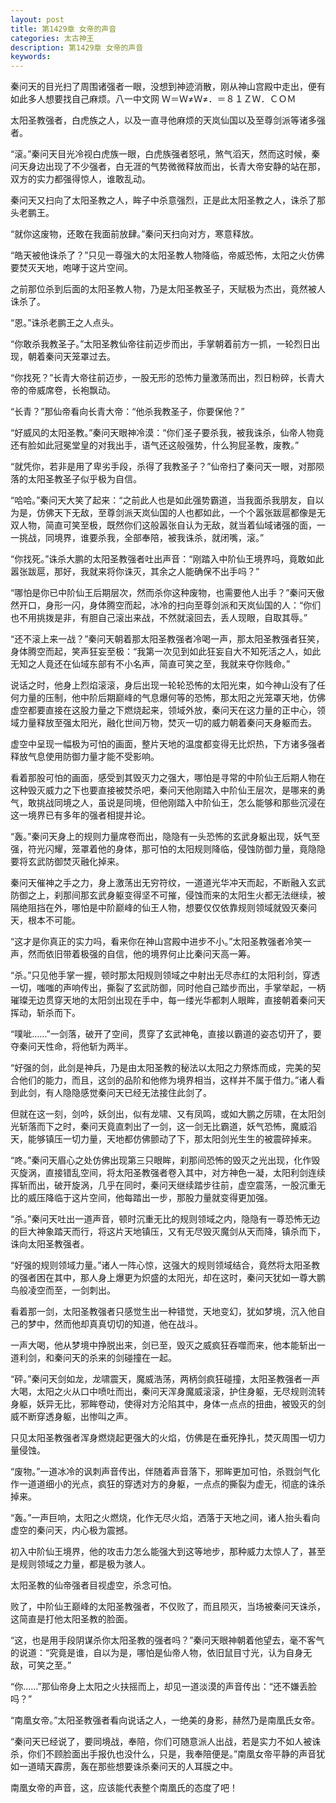 ```yaml
---
layout: post
title: 第1429章 女帝的声音
categories: 太古神王
description: 第1429章 女帝的声音
keywords:
---
```


秦问天的目光扫了周围诸强者一眼，没想到神迹消散，刚从神山宫殿中走出，便有如此多人想要找自己麻烦。八一中文网  Ｗ＝Ｗ≠Ｗ≠．＝８１ＺＷ．ＣＯＭ

太阳圣教强者，白虎族之人，以及一直寻他麻烦的天岚仙国以及至尊剑派等诸多强者。

“滚。”秦问天目光冷视白虎族一眼，白虎族强者怒吼，煞气滔天，然而这时候，秦问天身边出现了不少强者，白无涯的气势微微释放而出，长青大帝安静的站在那，双方的实力都强得惊人，谁敢乱动。

秦问天又扫向了太阳圣教之人，眸子中杀意强烈，正是此太阳圣教之人，诛杀了那头老鹏王。

“就你这废物，还敢在我面前放肆。”秦问天扫向对方，寒意释放。

“皓天被他诛杀了？”只见一尊强大的太阳圣教人物降临，帝威恐怖，太阳之火仿佛要焚灭天地，咆哮于这片空间。

之前那位杀到后面的太阳圣教人物，乃是太阳圣教圣子，天赋极为杰出，竟然被人诛杀了。

“恩。”诛杀老鹏王之人点头。

“你敢杀我教圣子。”太阳圣教仙帝往前迈步而出，手掌朝着前方一抓，一轮烈日出现，朝着秦问天笼罩过去。

“你找死？”长青大帝往前迈步，一股无形的恐怖力量激荡而出，烈日粉碎，长青大帝的帝威席卷，长袍飘动。

“长青？”那仙帝看向长青大帝：“他杀我教圣子，你要保他？”

“好威风的太阳圣教。”秦问天眼神冷漠：“你们圣子要杀我，被我诛杀，仙帝人物竟还有脸如此冠冕堂皇的对我出手，语气还这般强势，什么狗屁圣教，废教。”

“就凭你，若非是用了卑劣手段，杀得了我教圣子？”仙帝扫了秦问天一眼，对那陨落的太阳圣教圣子似乎极为自信。

“哈哈。”秦问天大笑了起来：“之前此人也是如此强势霸道，当我面杀我朋友，自以为是，仿佛天下无敌，至尊剑派天岚仙国的人也都如此，一个个嚣张跋扈都像是无双人物，简直可笑至极，既然你们这般嚣张自认为无敌，就当着仙域诸强的面，一一挑战，同境界，谁要杀我，全部奉陪，被我诛杀，就闭嘴，滚。”

“你找死。”诛杀大鹏的太阳圣教强者吐出声音：“刚踏入中阶仙王境界吗，竟敢如此嚣张跋扈，那好，我就来将你诛灭，其余之人能确保不出手吗？”

“哪怕是你已中阶仙王后期层次，然而杀你这种废物，也需要他人出手？”秦问天傲然开口，身形一闪，身体腾空而起，冰冷的扫向至尊剑派和天岚仙国的人：“你们也不用挑拨是非，有胆自己滚出来战，不然就滚回去，丢人现眼，自取其辱。”

“还不滚上来一战？”秦问天朝着那太阳圣教强者冷喝一声，那太阳圣教强者狂笑，身体腾空而起，笑声狂妄至极：“我第一次见到如此狂妄自大不知死活之人，如此无知之人竟还在仙域东部有不小名声，简直可笑之至，我就来夺你贱命。”

说话之时，他身上烈焰滚滚，身后出现一轮轮恐怖的太阳光束，如今神山没有了任何力量的压制，他中阶后期巅峰的气息爆何等的恐怖，那太阳之光笼罩天地，仿佛虚空都要直接在这股力量之下燃烧起来，领域外放，秦问天在这力量的正中心，领域力量释放至强太阳光，融化世间万物，焚灭一切的威力朝着秦问天身躯而去。

虚空中呈现一幅极为可怕的画面，整片天地的温度都变得无比炽热，下方诸多强者释放气息使用防御力量才能不受影响。

看着那股可怕的画面，感受到其毁灭力之强大，哪怕是寻常的中阶仙王后期人物在这种毁灭威力之下也要直接被焚杀吧，秦问天他刚踏入中阶仙王层次，是哪来的勇气，敢挑战同境之人，虽说是同境，但他刚踏入中阶仙王，怎么能够和那些沉浸在这一境界已有多年的强者相提并论。

“轰。”秦问天身上的规则力量席卷而出，隐隐有一头恐怖的玄武身躯出现，妖气至强，符光闪耀，笼罩着他的身体，那可怕的太阳规则降临，侵蚀防御力量，竟隐隐要将玄武防御焚灭融化掉来。

秦问天催神之手之力，身上激荡出无穷符纹，一道道光华冲天而起，不断融入玄武防御之上，刹那间那玄武身躯变得坚不可摧，侵蚀而来的太阳生火都无法继续，被隔绝阻挡在外，哪怕是中阶巅峰的仙王人物，想要仅仅依靠规则领域就毁灭秦问天，根本不可能。

“这才是你真正的实力吗，看来你在神山宫殿中进步不小。”太阳圣教强者冷笑一声，然而依旧带着极强的自信，他的境界何止比秦问天高一筹。

“杀。”只见他手掌一握，顿时那太阳规则领域之中射出无尽赤红的太阳利剑，穿透一切，嗤嗤的声响传出，撕裂了玄武防御，同时他自己踏步而出，手掌举起，一柄璀璨无边贯穿天地的太阳剑出现在手中，每一缕光华都刺人眼眸，直接朝着秦问天挥动，斩杀而下。

“噗呲……”一剑落，破开了空间，贯穿了玄武神龟，直接以霸道的姿态切开了，要夺秦问天性命，将他斩为两半。

“好强的剑，此剑是神兵，乃是由太阳圣教的秘法以太阳之力祭炼而成，完美的契合他们的能力，而且，这剑的品阶和他修为境界相当，这样并不属于借力。”诸人看到此剑，有人隐隐感觉秦问天已经无法接住此剑了。

但就在这一刻，剑吟，妖剑出，似有龙啸、又有凤鸣，或如大鹏之厉啸，在太阳剑光斩落而下之时，秦问天竟直刺出了一剑，这一剑无比霸道，妖气恐怖，魔威滔天，能够镇压一切力量，天地都仿佛颤动了下，那太阳剑光生生的被震碎掉来。

“咚。”秦问天眉心之处仿佛出现第三只眼眸，刹那间恐怖的毁灭之光出现，化作毁灭旋涡，直接错乱空间，将太阳圣教强者卷入其中，对方神色一凝，太阳利剑连续挥斩而出，破开旋涡，几乎在同时，秦问天继续踏步往前，虚空震荡，一股沉重无比的威压降临于这片空间，他每踏出一步，那股力量就变得更加强。

“杀。”秦问天吐出一道声音，顿时沉重无比的规则领域之内，隐隐有一尊恐怖无边的巨大神象踏天而行，将这片天地镇压，又有无尽毁灭魔剑从天而降，镇杀而下，诛向太阳圣教强者。

“好强的规则领域力量。”诸人一阵心惊，这强大的规则领域结合，竟然将太阳圣教的强者困在其中，那人身上爆更为炽盛的太阳光，却在这时，秦问天犹如一尊大鹏鸟般凌空而至，一剑刺出。

看着那一剑，太阳圣教强者只感觉生出一种错觉，天地变幻，犹如梦境，沉入他自己的梦中，然而他却真真切切的知道，他在战斗。

一声大喝，他从梦境中挣脱出来，剑已至，毁灭之威疯狂吞噬而来，他本能斩出一道利剑，和秦问天的杀来的剑碰撞在一起。

“砰。”秦问天剑如龙，龙啸震天，魔威浩荡，两柄剑疯狂碰撞，太阳圣教强者一声大喝，太阳之火从口中喷吐而出，秦问天浑身魔威滚滚，护住身躯，无尽规则流转身躯，妖异无比，邪眸卷动，使得对方沦陷其中，身体一点点的扭曲，被毁灭的剑威不断穿透身躯，出惨叫之声。

只见太阳圣教强者浑身燃烧起更强大的火焰，仿佛是在垂死挣扎，焚灭周围一切力量侵蚀。

“废物。”一道冰冷的讽刺声音传出，伴随着声音落下，邪眸更加可怕，杀戮剑气化作一道道细小的光点，疯狂的穿透对方的身躯，一点点的撕裂为虚无，彻底的诛杀掉来。

“轰。”一声巨响，太阳之火燃烧，化作无尽火焰，洒落于天地之间，诸人抬头看向虚空的秦问天，内心极为震撼。

初入中阶仙王境界，他的攻击力怎么能强大到这等地步，那种威力太惊人了，甚至是规则领域之力量，都是极为骇人。

太阳圣教的仙帝强者目视虚空，杀念可怕。

败了，中阶仙王巅峰的太阳圣教强者，不仅败了，而且陨灭，当场被秦问天诛杀，这简直是打他太阳圣教的脸面。

“这，也是用手段阴谋杀你太阳圣教的强者吗？”秦问天眼神朝着他望去，毫不客气的说道：“究竟是谁，自以为是，哪怕是仙帝人物，依旧鼠目寸光，认为自身无敌，可笑之至。”

“你……”那仙帝身上太阳之火扶摇而上，却见一道淡漠的声音传出：“还不嫌丢脸吗？”

“南凰女帝。”太阳圣教强者看向说话之人，一绝美的身影，赫然乃是南凰氏女帝。

“秦问天已经说了，要同境战，奉陪，你们可随意派人出战，若是实力不如人被诛杀，你们不顾脸面出手报仇也没什么，只是，我奉陪便是。”南凰女帝平静的声音犹如一道晴天霹雳，轰在那些想要诛杀秦问天的人耳膜之中。

南凰女帝的声音，这，应该能代表整个南凰氏的态度了吧！

